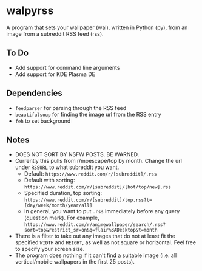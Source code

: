 # walpyrss
A program that sets your wallpaper (wal), written in Python (py), from an 
image from a subreddit RSS feed (rss).

## To Do
- Add support for command line arguments
- Add support for KDE Plasma DE

## Dependencies
- `feedparser` for parsing through the RSS feed
- `beautifulsoup` for finding the image url from the RSS entry
- `feh` to set background

## Notes
- DOES NOT SORT BY NSFW POSTS. BE WARNED.
- Currently this pulls from r/moescape/top by month. Change the url under 
`RSSURL` to what subreddit you want.
    - Default: `https://www.reddit.com/r/[subreddit]/.rss`
    - Default with sorting: `https://www.reddit.com/r/[subreddit]/[hot/top/new].rss`
    - Specified duration, top sorting: 
      `https://www.reddit.com/r/[subreddit]/top.rss?t=[day/week/month/year/all]`
    - In general, you want to put `.rss` immediately before any query 
      (question mark). For example, `https://www.reddit.com/r/animewallpaper/search/.rss?sort=top&restrict_sr=on&q=flair%3ADesktop&t=month`
- There is a filter to take out any images that do not at least fit the 
specified `WIDTH` and `HEIGHT`, as well as not square or horizontal. 
Feel free to specify your screen size.
- The program does nothing if it can't find a suitable image (i.e. all 
vertical/mobile wallpapers in the first 25 posts).
